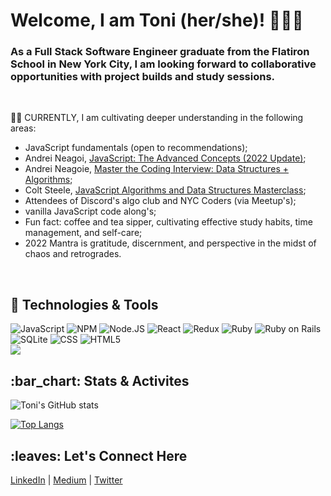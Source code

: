 # Welcome, I am Toni (her/she)! 👩🏻‍🏫 

<h3>As a Full Stack Software Engineer graduate from the Flatiron School in New York City, I am looking forward to collaborative opportunities with project builds and study sessions.</h3>
<br>

✍🏼 CURRENTLY, I am cultivating deeper understanding in the following areas:
- JavaScript fundamentals (open to recommendations);
- Andrei Neagoi, [JavaScript: The Advanced Concepts (2022 Update)](https://www.udemy.com/share/101Xak3@dMl-NFPbm8_C0HauszKM_18lSorUYcpA-AW3S2pdP93Q4GAg13ALd0y9zDCgop7jJw==/);
- Andrei Neagoie, [Master the Coding Interview: Data Structures + Algorithms](https://www.udemy.com/course/master-the-coding-interview-data-structures-algorithms/);
- Colt Steele, [JavaScript Algorithms and Data Structures Masterclass](https://www.udemy.com/share/101XY23@JfxnkRr8_bREgUnJiQd8V3xxIfzEBRxT6K5ahkAXonQWZnVT-MfhIlY_ElUa2l282Q==/);
- Attendees of Discord's algo club and NYC Coders (via Meetup's);
- vanilla JavaScript code along's;
- Fun fact: coffee and tea sipper, cultivating effective study habits, time management, and self-care;
- 2022 Mantra is gratitude, discernment, and perspective in the midst of chaos and retrogrades. 
<br>


<h2>🔧 Technologies & Tools</h2>

![JavaScript](https://img.shields.io/badge/JavaScript-F7DF1E?style=for-the-badge&logo=javascript&logoColor=black)  ![NPM](https://img.shields.io/badge/npm-CB3837?style=for-the-badge&logo=npm&logoColor=white)  ![Node.JS](https://img.shields.io/badge/Node.js-339933?style=for-the-badge&logo=nodedotjs&logoColor=white)    ![React](https://img.shields.io/static/v1?logo=react&message=REACT&label=&style=for-the-badge&color=61DAFB&logoColor=black)  ![Redux](https://img.shields.io/badge/Redux-593D88?style=for-the-badge&logo=redux&logoColor=white)  ![Ruby](	https://img.shields.io/badge/Ruby-CC342D?style=for-the-badge&logo=ruby&logoColor=white)  ![Ruby on Rails](https://img.shields.io/badge/Ruby_on_Rails-CC0000?style=for-the-badge&logo=ruby-on-rails&logoColor=white)  ![SQLite](https://img.shields.io/badge/SQLite-07405E?style=for-the-badge&logo=sqlite&logoColor=white)  ![CSS](https://img.shields.io/badge/CSS-239120?&style=for-the-badge&logo=css3&logoColor=white)  ![HTML5](https://img.shields.io/badge/HTML5-E34F26?style=for-the-badge&logo=html5&logoColor=white)    
<img src="https://img.shields.io/badge/Visual_Studio_Code-0078D4?style=for-the-badge&logo=visual%20studio%20code&logoColor=white">

<h2>:bar_chart: Stats & Activites</h2>

![Toni's GitHub stats](https://github-readme-stats.vercel.app/api?username=tonitdiep&show_icons=true&theme=radical)

[![Top Langs](https://github-readme-stats.vercel.app/api/top-langs/?username=tonitdiep&layout=compact&theme=radical)](https://github.com/tonitdiep/github-readme-stats)

<h2>:leaves: Let's Connect Here</h2>

[LinkedIn](https://www.linkedin.com/in/tonitdiep/) |
[Medium](https://tonitdiep.medium.com/) |
[Twitter](https://twitter.com/tonitdiep)
